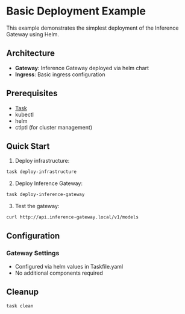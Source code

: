 # Basic Deployment Example

This example demonstrates the simplest deployment of the Inference Gateway using Helm.

## Architecture

- **Gateway**: Inference Gateway deployed via helm chart
- **Ingress**: Basic ingress configuration

## Prerequisites

- [Task](https://taskfile.dev/installation/)
- kubectl
- helm
- ctlptl (for cluster management)

## Quick Start

1. Deploy infrastructure:

```bash
task deploy-infrastructure
```

2. Deploy Inference Gateway:

```bash
task deploy-inference-gateway
```

3. Test the gateway:

```bash
curl http://api.inference-gateway.local/v1/models
```

## Configuration

### Gateway Settings

- Configured via helm values in Taskfile.yaml
- No additional components required

## Cleanup

```bash
task clean
```
